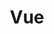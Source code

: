 ---
title: Vue
description: Vue相关的技术分享
image: image.jpg

# Badge style
style:
    background: "#304559"
    color: "#fff"
---